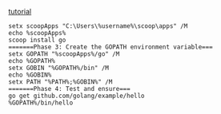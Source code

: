 [tutorial](https://medium.freecodecamp.org/setting-up-go-programming-language-on-windows-f02c8c14e2f)
```
setx scoopApps "C:\Users\%username%\scoop\apps" /M
echo %scoopApps%
scoop install go 
=======Phase 3: Create the GOPATH environment variable===
setx GOPATH "%scoopApps%/go" /M
echo %GOPATH%
setx GOBIN "%GOPATH%/bin" /M
echo %GOBIN%
setx PATH "%PATH%;%GOBIN%" /M
=======Phase 4: Test and ensure===
go get github.com/golang/example/hello
%GOPATH%/bin/hello
```